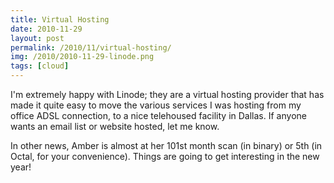 ```yaml
---
title: Virtual Hosting
date: 2010-11-29
layout: post
permalink: /2010/11/virtual-hosting/
img: /2010/2010-11-29-linode.png
tags: [cloud]
---
```

I'm extremely happy with Linode; they are a virtual hosting provider that has made it quite easy to move the various services I was hosting from my office ADSL connection, to a nice telehoused facility in Dallas. If anyone wants an email list or website hosted, let me know.

In other news, Amber is almost at her 101st month scan (in binary) or 5th (in Octal, for your convenience). Things are going to get interesting in the new year!